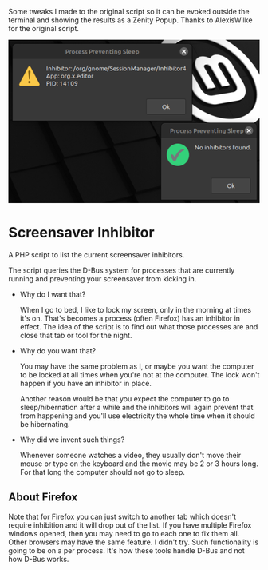 Some tweaks I made to the original script so it can be evoked outside the terminal and showing the results as a Zenity Popup.
Thanks to AlexisWilke for the original script.

![screenshot](https://github.com/Kellsen/screensaver-inhibitor/blob/master/Screenshot.png)






# Screensaver Inhibitor

A PHP script to list the current screensaver inhibitors.

The script queries the D-Bus system for processes that are currently running and preventing your screensaver from kicking in.

* Why do I want that?

    When I go to bed, I like to lock my screen, only in the morning at times it's on. That's becomes a process (often Firefox) has an inhibitor in effect. The idea of the script is to find out what those processes are and close that tab or tool for the night.
    
* Why do you want that?

    You may have the same problem as I, or maybe you want the computer to be locked at all times when you're not at the computer. The lock won't happen if you have an inhibitor in place.
    
    Another reason would be that you expect the computer to go to sleep/hibernation after a while and the inhibitors will again prevent that from happening and you'll use electricity the whole time when it should be hibernating.

* Why did we invent such things?

    Whenever someone watches a video, they usually don't move their mouse or type on the keyboard and the movie may be 2 or 3 hours long. For that long the computer should not go to sleep.

## About Firefox

Note that for Firefox you can just switch to another tab which doesn't require inhibition and it will drop out of the list. If you have multiple Firefox windows opened, then you may need to go to each one to fix them all. Other browsers may have the same feature. I didn't try. Such functionality is going to be on a per process. It's how these tools handle D-Bus and not how D-Bus works.
